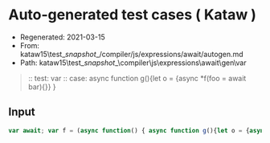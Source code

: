 # Auto-generated test cases ( Kataw )
- Regenerated: 2021-03-15
- From: kataw15\test\__snapshot__/compiler/js/expressions/await/autogen.md
- Path: kataw15\test\__snapshot__\compiler\js\expressions\await\gen\var
> :: test: var
> :: case: async function g(){let o = {async *f(foo = await bar){}}    }
## Input

`````js
var await; var f = (async function() { async function g(){let o = {async *f(foo = await bar){}}    } });
`````
